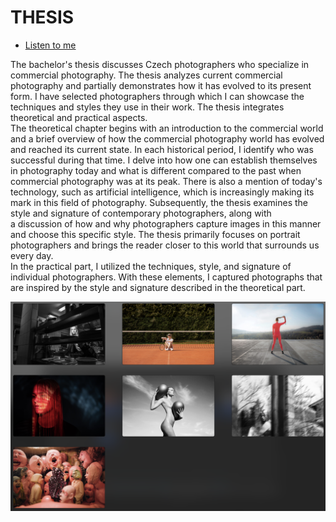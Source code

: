 # THESIS

- [Listen to me](MP3/voice.mp3)

The bachelor's thesis discusses Czech photographers who specialize in commercial photography. The thesis analyzes current commercial photography and partially demonstrates how it has evolved to its present form. I have selected photographers through which I can showcase the techniques and styles they use in their work. The thesis integrates theoretical and practical aspects.  
The theoretical chapter begins with an introduction to the commercial world and a brief overview of how the commercial photography world has evolved and reached its current state. In each historical period, I identify who was successful during that time. I delve into how one can establish themselves in photography today and what is different compared to the past when commercial photography was at its peak. There is also a mention of today's technology, such as artificial intelligence, which is increasingly making its mark in this field of photography. Subsequently, the thesis examines the style and signature of contemporary photographers, along with a discussion of how and why photographers capture images in this manner and choose this specific style. The thesis primarily focuses on portrait photographers and brings the reader closer to this world that surrounds us every day.  
In the practical part, I utilized the techniques, style, and signature of individual photographers. With these elements, I captured photographs that are inspired by the style and signature described in the theoretical part.

![A description of the image.](img1/figure1.png)



